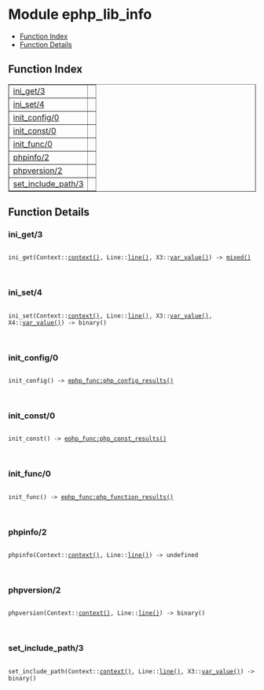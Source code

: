 

# Module ephp_lib_info #
* [Function Index](#index)
* [Function Details](#functions)

<a name="index"></a>

## Function Index ##


<table width="100%" border="1" cellspacing="0" cellpadding="2" summary="function index"><tr><td valign="top"><a href="#ini_get-3">ini_get/3</a></td><td></td></tr><tr><td valign="top"><a href="#ini_set-4">ini_set/4</a></td><td></td></tr><tr><td valign="top"><a href="#init_config-0">init_config/0</a></td><td></td></tr><tr><td valign="top"><a href="#init_const-0">init_const/0</a></td><td></td></tr><tr><td valign="top"><a href="#init_func-0">init_func/0</a></td><td></td></tr><tr><td valign="top"><a href="#phpinfo-2">phpinfo/2</a></td><td></td></tr><tr><td valign="top"><a href="#phpversion-2">phpversion/2</a></td><td></td></tr><tr><td valign="top"><a href="#set_include_path-3">set_include_path/3</a></td><td></td></tr></table>


<a name="functions"></a>

## Function Details ##

<a name="ini_get-3"></a>

### ini_get/3 ###

<pre><code>
ini_get(Context::<a href="#type-context">context()</a>, Line::<a href="#type-line">line()</a>, X3::<a href="#type-var_value">var_value()</a>) -&gt; <a href="#type-mixed">mixed()</a>
</code></pre>
<br />

<a name="ini_set-4"></a>

### ini_set/4 ###

<pre><code>
ini_set(Context::<a href="#type-context">context()</a>, Line::<a href="#type-line">line()</a>, X3::<a href="#type-var_value">var_value()</a>, X4::<a href="#type-var_value">var_value()</a>) -&gt; binary()
</code></pre>
<br />

<a name="init_config-0"></a>

### init_config/0 ###

<pre><code>
init_config() -&gt; <a href="ephp_func.md#type-php_config_results">ephp_func:php_config_results()</a>
</code></pre>
<br />

<a name="init_const-0"></a>

### init_const/0 ###

<pre><code>
init_const() -&gt; <a href="ephp_func.md#type-php_const_results">ephp_func:php_const_results()</a>
</code></pre>
<br />

<a name="init_func-0"></a>

### init_func/0 ###

<pre><code>
init_func() -&gt; <a href="ephp_func.md#type-php_function_results">ephp_func:php_function_results()</a>
</code></pre>
<br />

<a name="phpinfo-2"></a>

### phpinfo/2 ###

<pre><code>
phpinfo(Context::<a href="#type-context">context()</a>, Line::<a href="#type-line">line()</a>) -&gt; undefined
</code></pre>
<br />

<a name="phpversion-2"></a>

### phpversion/2 ###

<pre><code>
phpversion(Context::<a href="#type-context">context()</a>, Line::<a href="#type-line">line()</a>) -&gt; binary()
</code></pre>
<br />

<a name="set_include_path-3"></a>

### set_include_path/3 ###

<pre><code>
set_include_path(Context::<a href="#type-context">context()</a>, Line::<a href="#type-line">line()</a>, X3::<a href="#type-var_value">var_value()</a>) -&gt; binary()
</code></pre>
<br />

